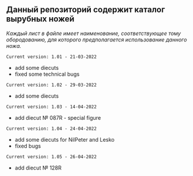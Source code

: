 **Данный репозиторий содержит каталог вырубных ножей**
---
_Каждый лист в файле имеет наименование, соответствующее тому обородованию, для которого предполагается использование данного ножа._

`Current version: 1.01 - 21-03-2022`
- add some diecuts
- fixed some technical bugs

`Current version: 1.02 - 29-03-2022`
- add some diecuts

`Current version: 1.03 - 14-04-2022`
- add diecut № 087R - special figure

`Current version: 1.04 - 24-04-2022`
- add some diecuts for NilPeter and Lesko
- fixed bugs

`Current version: 1.05 - 26-04-2022`
- add diecut № 128R